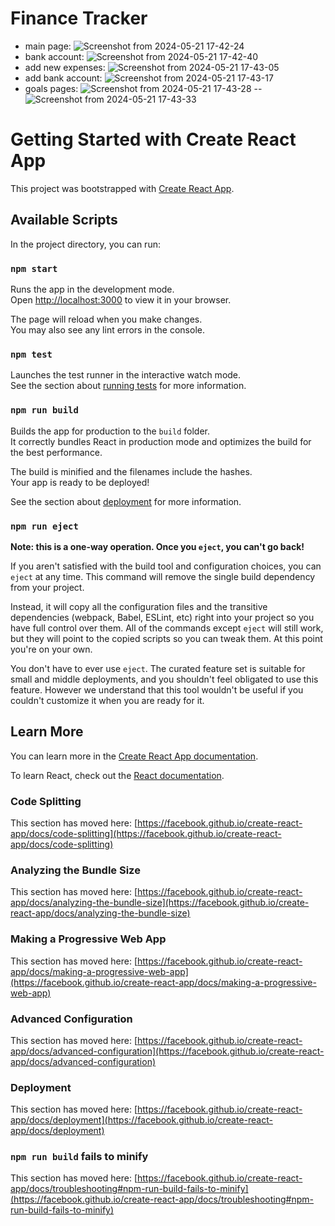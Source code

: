 # **Finance Tracker**
- main page: ![Screenshot from 2024-05-21 17-42-24](https://github.com/sokol-nastasya/finance-tracker/assets/14853242/41af0f6d-3f77-4e54-b648-fc9720cc7fb9)
- bank account: ![Screenshot from 2024-05-21 17-42-40](https://github.com/sokol-nastasya/finance-tracker/assets/14853242/c3907b2f-a7ad-436f-b4f5-16daa80920c5)
- add new expenses: ![Screenshot from 2024-05-21 17-43-05](https://github.com/sokol-nastasya/finance-tracker/assets/14853242/9718c0a0-dc9f-4b59-8c9e-8bc00a850ac7)
- add bank account: ![Screenshot from 2024-05-21 17-43-17](https://github.com/sokol-nastasya/finance-tracker/assets/14853242/83ccc429-0f57-4bf3-9d6c-6d103fc16a14)
- goals pages: ![Screenshot from 2024-05-21 17-43-28](https://github.com/sokol-nastasya/finance-tracker/assets/14853242/3debb242-c426-4df3-8736-d0bd047fde16)
--  ![Screenshot from 2024-05-21 17-43-33](https://github.com/sokol-nastasya/finance-tracker/assets/14853242/f78fa9bd-6328-4bde-8b05-4513271c9ded)


# Getting Started with Create React App

This project was bootstrapped with [Create React App](https://github.com/facebook/create-react-app).

## Available Scripts

In the project directory, you can run:

### `npm start`

Runs the app in the development mode.\
Open [http://localhost:3000](http://localhost:3000) to view it in your browser.

The page will reload when you make changes.\
You may also see any lint errors in the console.

### `npm test`

Launches the test runner in the interactive watch mode.\
See the section about [running tests](https://facebook.github.io/create-react-app/docs/running-tests) for more information.

### `npm run build`

Builds the app for production to the `build` folder.\
It correctly bundles React in production mode and optimizes the build for the best performance.

The build is minified and the filenames include the hashes.\
Your app is ready to be deployed!

See the section about [deployment](https://facebook.github.io/create-react-app/docs/deployment) for more information.

### `npm run eject`

**Note: this is a one-way operation. Once you `eject`, you can't go back!**

If you aren't satisfied with the build tool and configuration choices, you can `eject` at any time. This command will remove the single build dependency from your project.

Instead, it will copy all the configuration files and the transitive dependencies (webpack, Babel, ESLint, etc) right into your project so you have full control over them. All of the commands except `eject` will still work, but they will point to the copied scripts so you can tweak them. At this point you're on your own.

You don't have to ever use `eject`. The curated feature set is suitable for small and middle deployments, and you shouldn't feel obligated to use this feature. However we understand that this tool wouldn't be useful if you couldn't customize it when you are ready for it.

## Learn More

You can learn more in the [Create React App documentation](https://facebook.github.io/create-react-app/docs/getting-started).

To learn React, check out the [React documentation](https://reactjs.org/).

### Code Splitting

This section has moved here: [https://facebook.github.io/create-react-app/docs/code-splitting](https://facebook.github.io/create-react-app/docs/code-splitting)

### Analyzing the Bundle Size

This section has moved here: [https://facebook.github.io/create-react-app/docs/analyzing-the-bundle-size](https://facebook.github.io/create-react-app/docs/analyzing-the-bundle-size)

### Making a Progressive Web App

This section has moved here: [https://facebook.github.io/create-react-app/docs/making-a-progressive-web-app](https://facebook.github.io/create-react-app/docs/making-a-progressive-web-app)

### Advanced Configuration

This section has moved here: [https://facebook.github.io/create-react-app/docs/advanced-configuration](https://facebook.github.io/create-react-app/docs/advanced-configuration)

### Deployment

This section has moved here: [https://facebook.github.io/create-react-app/docs/deployment](https://facebook.github.io/create-react-app/docs/deployment)

### `npm run build` fails to minify

This section has moved here: [https://facebook.github.io/create-react-app/docs/troubleshooting#npm-run-build-fails-to-minify](https://facebook.github.io/create-react-app/docs/troubleshooting#npm-run-build-fails-to-minify)
